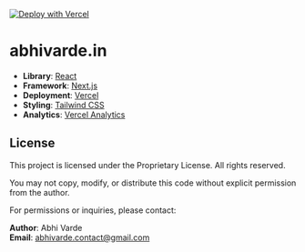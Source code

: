[![Deploy with Vercel](https://vercel.com/button)](https://vercel.com/new/clone?repository-url=https://github.com/AbhiVarde/abhivarde.in)

# abhivarde.in

- **Library**: [React](https://react.dev/)
- **Framework**: [Next.js](https://nextjs.org/)
- **Deployment**: [Vercel](https://vercel.com)
- **Styling**: [Tailwind CSS](https://tailwindcss.com)
- **Analytics**: [Vercel Analytics](https://vercel.com/analytics)

## License

This project is licensed under the Proprietary License. All rights reserved.

You may not copy, modify, or distribute this code without explicit permission from the author.

For permissions or inquiries, please contact:

**Author**: Abhi Varde  
**Email**: abhivarde.contact@gmail.com

